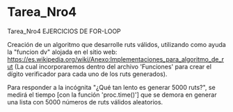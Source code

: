 # Tarea_Nro4
Tarea_Nro4
EJERCICIOS DE FOR-LOOP

Creación de un algoritmo que desarrolle ruts válidos, utilizando como ayuda la "funcion dv" alojada en el sitio web: https://es.wikipedia.org/wiki/Anexo:Implementaciones_para_algoritmo_de_rut (La cual incorporaremos dentro del archivo 'Funciones' para crear el dígito verificador para cada uno de los ruts generados).

Para responder a la incógnita "¿Qué tan lento es generar 5000 ruts?", se medirá el tiempo [con la función 'proc.time()'] que se demora en generar una lista con 5000 números de ruts válidos aleatorios.
